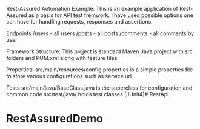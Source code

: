 Rest-Assured Automation Example:
This is an example application of Rest-Assured as a basis for API test fremwork.
I have used possible options one can have for handling requests, responses and assertions.


Endpoints
/users - all users
/posts - all posts
/comments - all comments by user

Framework Structure:
This project is standard Maven Java project with src folders and POM.xml along with feature files.

Properties:
src/main/resources/config.properties is a simple properties file to store various configurations such as service url

Tests
src/main/java/BaseClass.java is the superclass for configuration and common code src/test/java/ holds test classes (JUnit4)# RestApi
# RestAssuredDemo
